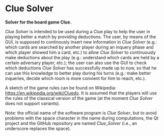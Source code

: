 # Clue Solver

**Solver for the board game Clue.**

*Clue Solver* is intended to be used during a Clue play to help the user in playing better a match by providing deductions. The user, by means of the GUI, is supposed to continously insert new information in *Clue Solver* (e.g.: which cards are searched by another player during an inquery phase and which player showed him a card, etc.) to allow *Clue Solver* to continuously make deductions about the play (e.g.: understand which cards are held by a certain adversary player, etc.); the user can also use the GUI to check which deductions *Clue Solver* has successfully made up to now, so that he can use this knowledge to better play during his turns (e.g.: make better inqueries, decide which room is more convient for him to reach, etc.).

A sketch of the game rules can be found on Wikipedia: <https://en.wikipedia.org/wiki/Cluedo>. It is assumed that the players will use the rules of the classical version of the game (at the moment *Clue Solver* does not support variants).

Note: the official name of the software program is *Clue Solver*, but to avoid problems with the space character in the name during computations, the Qt project and the GitHub repository are named *Clue_Solver* (i.e., an underscore replaces the space).
